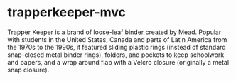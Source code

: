 # trapperkeeper-mvc
Trapper Keeper is a brand of loose-leaf binder created by Mead. Popular with students in the United States, Canada and parts of Latin America from the 1970s to the 1990s, it featured sliding plastic rings (instead of standard snap-closed metal binder rings), folders, and pockets to keep schoolwork and papers, and a wrap around flap with a Velcro closure (originally a metal snap closure).
